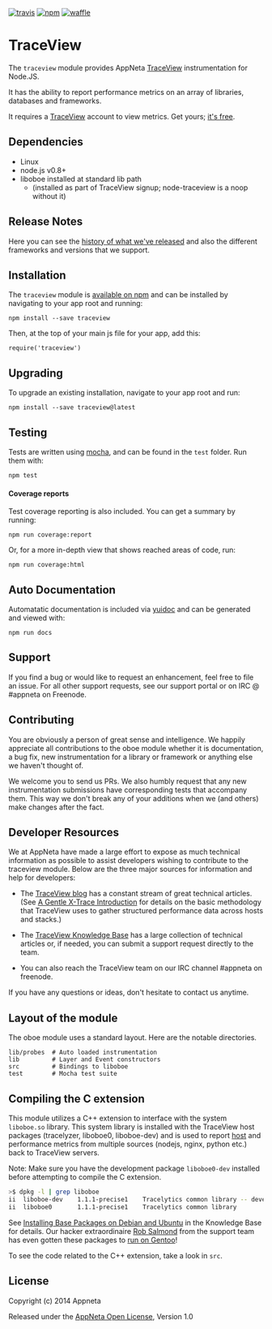 [![travis](http://img.shields.io/travis/appneta/node-traceview.svg)](https://travis-ci.org/appneta/node-traceview)
[![npm](http://img.shields.io/npm/v/traceview.svg)](https://www.npmjs.org/package/traceview)
[![waffle](https://badge.waffle.io/appneta/node-traceview.svg?label=ready&title=Ready)](http://waffle.io/appneta/node-traceview)

# TraceView

The `traceview` module provides AppNeta [TraceView](http://www.appneta.com/application-performance-management/) instrumentation for Node.JS.

It has the ability to report performance metrics on an array of libraries,
databases and frameworks.

It requires a [TraceView](http://www.appneta.com/products/traceview/) account to
view metrics.  Get yours; [it's free](http://www.appneta.com/products/traceview-free-account/).

## Dependencies

- Linux
- node.js v0.8+
- liboboe installed at standard lib path
    - (installed as part of TraceView signup; node-traceview is a noop without it)

## Release Notes

Here you can see the [history of what we've released](https://support.appneta.com/cloud/nodejs-instrumentation-release-notes) and also the different frameworks and versions that we support.

## Installation

The `traceview` module is [available on npm](http://npmjs.org/package/traceview) and can be installed by navigating to your app root and running:

```
npm install --save traceview
```

Then, at the top of your main js file for your app, add this:

```
require('traceview')
```

## Upgrading

To upgrade an existing installation, navigate to your app root and run:

```
npm install --save traceview@latest
```

## Testing

Tests are written using [mocha](http://npmjs.org/package/mocha), and can be
found in the `test` folder. Run them with:

```
npm test
```

#### Coverage reports

Test coverage reporting is also included. You can get a summary by running:

```
npm run coverage:report
```

Or, for a more in-depth view that shows reached areas of code, run:

```
npm run coverage:html
```

## Auto Documentation

Automatatic documentation is included via [yuidoc](http://yui.github.io/yuidoc/)
and can be generated and viewed with:

```
npm run docs
```

## Support

If you find a bug or would like to request an enhancement, feel free to file
an issue. For all other support requests, see our support portal or on
IRC @ #appneta on Freenode.

## Contributing

You are obviously a person of great sense and intelligence. We happily
appreciate all contributions to the oboe module whether it is documentation,
a bug fix, new instrumentation for a library or framework or anything else
we haven't thought of.

We welcome you to send us PRs. We also humbly request that any new
instrumentation submissions have corresponding tests that accompany
them. This way we don't break any of your additions when we (and others)
make changes after the fact.

## Developer Resources

We at AppNeta have made a large effort to expose as much technical information
as possible to assist developers wishing to contribute to the traceview module.
Below are the three major sources for information and help for developers:

* The [TraceView blog](http://www.appneta.com/blog) has a constant stream of
great technical articles.  (See [A Gentle X-Trace Introduction](http://www.appneta.com/blog/x-trace-introduction/)
for details on the basic methodology that TraceView uses to gather structured
performance data across hosts and stacks.)

* The [TraceView Knowledge Base](https://support.appneta.com/cloud/traceview)
has a large collection of technical articles or, if needed, you can submit a
support request directly to the team.

* You can also reach the TraceView team on our IRC channel #appneta on freenode.

If you have any questions or ideas, don't hesitate to contact us anytime.

## Layout of the module

The oboe module uses a standard layout.  Here are the notable directories.

```
lib/probes  # Auto loaded instrumentation
lib         # Layer and Event constructors
src         # Bindings to liboboe
test        # Mocha test suite
```

## Compiling the C extension

This module utilizes a C++ extension to interface with the system `liboboe.so`
library.  This system library is installed with the TraceView host packages
(tracelyzer, liboboe0, liboboe-dev) and is used to report
[host](http://www.appneta.com/blog/app-host-metrics/) and performance metrics
from multiple sources (nodejs, nginx, python etc.) back to TraceView servers.

Note: Make sure you have the development package `liboboe0-dev` installed
before attempting to compile the C extension.

```bash
>$ dpkg -l | grep liboboe
ii  liboboe-dev    1.1.1-precise1    Tracelytics common library -- development files
ii  liboboe0       1.1.1-precise1    Tracelytics common library
```

See [Installing Base Packages on Debian and Ubuntu](https://support.appneta.com/cloud/installing-traceview)
in the Knowledge Base for details.  Our hacker extraordinaire
[Rob Salmond](https://github.com/rsalmond) from the support team has even
gotten these packages to [run on Gentoo](http://www.appneta.com/blog/unsupported-doesnt-work/)!

To see the code related to the C++ extension, take a look in `src`.

## License

Copyright (c) 2014 Appneta

Released under the [AppNeta Open License](http://www.appneta.com/appneta-license), Version 1.0
